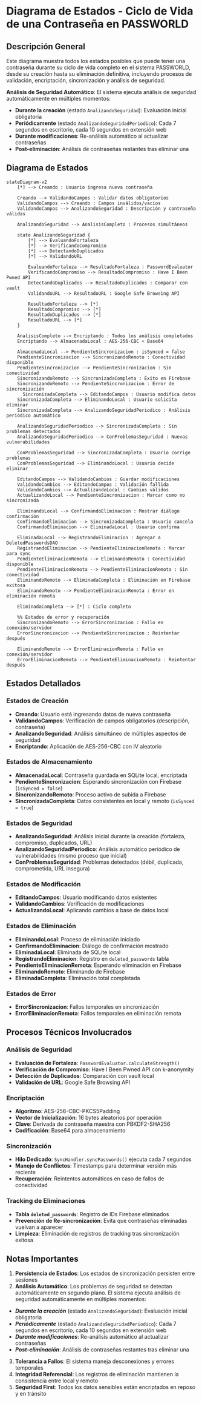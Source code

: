 # Diagrama de Estados - Ciclo de Vida de una Contraseña en PASSWORLD

## Descripción General
Este diagrama muestra todos los estados posibles que puede tener una contraseña durante su ciclo de vida completo en el sistema PASSWORLD, desde su creación hasta su eliminación definitiva, incluyendo procesos de validación, encriptación, sincronización y análisis de seguridad.

**Análisis de Seguridad Automático**: El sistema ejecuta análisis de seguridad automáticamente en múltiples momentos:
- **Durante la creación** (estado `AnalizandoSeguridad`): Evaluación inicial obligatoria
- **Periódicamente** (estado `AnalizandoSeguridadPeriodico`): Cada 7 segundos en escritorio, cada 10 segundos en extensión web
- **Durante modificaciones**: Re-análisis automático al actualizar contraseñas
- **Post-eliminación**: Análisis de contraseñas restantes tras eliminar una

## Diagrama de Estados

```mermaid
stateDiagram-v2
    [*] --> Creando : Usuario ingresa nueva contraseña
    
    Creando --> ValidandoCampos : Validar datos obligatorios
    ValidandoCampos --> Creando : Campos inválidos/vacíos
    ValidandoCampos --> AnalizandoSeguridad : Descripción y contraseña válidas
    
    AnalizandoSeguridad --> AnalisisCompleto : Procesos simultáneos
    
    state AnalizandoSeguridad {
        [*] --> EvaluandoFortaleza
        [*] --> VerificandoCompromiso
        [*] --> DetectandoDuplicados
        [*] --> ValidandoURL
        
        EvaluandoFortaleza --> ResultadoFortaleza : PasswordEvaluator
        VerificandoCompromiso --> ResultadoCompromiso : Have I Been Pwned API
        DetectandoDuplicados --> ResultadoDuplicados : Comparar con vault
        ValidandoURL --> ResultadoURL : Google Safe Browsing API
        
        ResultadoFortaleza --> [*]
        ResultadoCompromiso --> [*]
        ResultadoDuplicados --> [*]
        ResultadoURL --> [*]
    }
    
    AnalisisCompleto --> Encriptando : Todos los análisis completados
    Encriptando --> AlmacenadaLocal : AES-256-CBC + Base64
    
    AlmacenadaLocal --> PendienteSincronizacion : isSynced = false
    PendienteSincronizacion --> SincronizandoRemoto : Conectividad disponible
    PendienteSincronizacion --> PendienteSincronizacion : Sin conectividad
    SincronizandoRemoto --> SincronizadaCompleta : Éxito en Firebase
    SincronizandoRemoto --> PendienteSincronizacion : Error de sincronización
      SincronizadaCompleta --> EditandoCampos : Usuario modifica datos
    SincronizadaCompleta --> EliminandoLocal : Usuario solicita eliminar
    SincronizadaCompleta --> AnalizandoSeguridadPeriodico : Análisis periódico automático
    
    AnalizandoSeguridadPeriodico --> SincronizadaCompleta : Sin problemas detectados
    AnalizandoSeguridadPeriodico --> ConProblemasSeguridad : Nuevas vulnerabilidades
    
    ConProblemasSeguridad --> SincronizadaCompleta : Usuario corrige problemas
    ConProblemasSeguridad --> EliminandoLocal : Usuario decide eliminar
    
    EditandoCampos --> ValidandoCambios : Guardar modificaciones
    ValidandoCambios --> EditandoCampos : Validación fallida
    ValidandoCambios --> ActualizandoLocal : Cambios válidos
    ActualizandoLocal --> PendienteSincronizacion : Marcar como no sincronizada
    
    EliminandoLocal --> ConfirmandoEliminacion : Mostrar diálogo confirmación
    ConfirmandoEliminacion --> SincronizadaCompleta : Usuario cancela
    ConfirmandoEliminacion --> EliminadaLocal : Usuario confirma
    
    EliminadaLocal --> RegistrandoEliminacion : Agregar a DeletedPasswordsDAO
    RegistrandoEliminacion --> PendienteEliminacionRemota : Marcar para sync
    PendienteEliminacionRemota --> EliminandoRemoto : Conectividad disponible
    PendienteEliminacionRemota --> PendienteEliminacionRemota : Sin conectividad
    EliminandoRemoto --> EliminadaCompleta : Eliminación en Firebase exitosa
    EliminandoRemoto --> PendienteEliminacionRemota : Error en eliminación remota
    
    EliminadaCompleta --> [*] : Ciclo completo
    
    %% Estados de error y recuperación
    SincronizandoRemoto --> ErrorSincronizacion : Fallo en conexión/servidor
    ErrorSincronizacion --> PendienteSincronizacion : Reintentar después
    
    EliminandoRemoto --> ErrorEliminacionRemota : Fallo en conexión/servidor
    ErrorEliminacionRemota --> PendienteEliminacionRemota : Reintentar después
```

## Estados Detallados

### **Estados de Creación**
- **Creando**: Usuario está ingresando datos de nueva contraseña
- **ValidandoCampos**: Verificación de campos obligatorios (descripción, contraseña)
- **AnalizandoSeguridad**: Análisis simultáneo de múltiples aspectos de seguridad
- **Encriptando**: Aplicación de AES-256-CBC con IV aleatorio

### **Estados de Almacenamiento**
- **AlmacenadaLocal**: Contraseña guardada en SQLite local, encriptada
- **PendienteSincronizacion**: Esperando sincronización con Firebase (`isSynced = false`)
- **SincronizandoRemoto**: Proceso activo de subida a Firebase
- **SincronizadaCompleta**: Datos consistentes en local y remoto (`isSynced = true`)

### **Estados de Seguridad**
- **AnalizandoSeguridad**: Análisis inicial durante la creación (fortaleza, compromiso, duplicados, URL)
- **AnalizandoSeguridadPeriodico**: Análisis automático periódico de vulnerabilidades (mismo proceso que inicial)
- **ConProblemasSeguridad**: Problemas detectados (débil, duplicada, comprometida, URL insegura)

### **Estados de Modificación**
- **EditandoCampos**: Usuario modificando datos existentes
- **ValidandoCambios**: Verificación de modificaciones
- **ActualizandoLocal**: Aplicando cambios a base de datos local

### **Estados de Eliminación**
- **EliminandoLocal**: Proceso de eliminación iniciado
- **ConfirmandoEliminacion**: Diálogo de confirmación mostrado
- **EliminadaLocal**: Eliminada de SQLite local
- **RegistrandoEliminacion**: Registro en `deleted_passwords` tabla
- **PendienteEliminacionRemota**: Esperando eliminación en Firebase
- **EliminandoRemoto**: Eliminando de Firebase
- **EliminadaCompleta**: Eliminación total completada

### **Estados de Error**
- **ErrorSincronizacion**: Fallos temporales en sincronización
- **ErrorEliminacionRemota**: Fallos temporales en eliminación remota

## Procesos Técnicos Involucrados

### **Análisis de Seguridad**
- **Evaluación de Fortaleza**: `PasswordEvaluator.calculateStrength()`
- **Verificación de Compromiso**: Have I Been Pwned API con k-anonymity
- **Detección de Duplicados**: Comparación con vault local
- **Validación de URL**: Google Safe Browsing API

### **Encriptación**
- **Algoritmo**: AES-256-CBC-PKCS5Padding
- **Vector de Inicialización**: 16 bytes aleatorios por operación
- **Clave**: Derivada de contraseña maestra con PBKDF2-SHA256
- **Codificación**: Base64 para almacenamiento

### **Sincronización**
- **Hilo Dedicado**: `SyncHandler.syncPasswords()` ejecuta cada 7 segundos
- **Manejo de Conflictos**: Timestamps para determinar versión más reciente
- **Recuperación**: Reintentos automáticos en caso de fallos de conectividad

### **Tracking de Eliminaciones**
- **Tabla `deleted_passwords`**: Registro de IDs Firebase eliminados
- **Prevención de Re-sincronización**: Evita que contraseñas eliminadas vuelvan a aparecer
- **Limpieza**: Eliminación de registros de tracking tras sincronización exitosa

## Notas Importantes

1. **Persistencia de Estados**: Los estados de sincronización persisten entre sesiones
2. **Análisis Automático**: Los problemas de seguridad se detectan automáticamente en segundo plano. El sistema ejecuta análisis de seguridad automáticamente en múltiples momentos:
- ***Durante la creación*** (estado `AnalizandoSeguridad`): Evaluación inicial obligatoria
- ***Periódicamente*** (estado `AnalizandoSeguridadPeriodico`): Cada 7 segundos en escritorio, cada 10 segundos en extensión web
- ***Durante modificaciones***: Re-análisis automático al actualizar contraseñas
- ***Post-eliminación***: Análisis de contraseñas restantes tras eliminar una
3. **Tolerancia a Fallos**: El sistema maneja desconexiones y errores temporales
4. **Integridad Referencial**: Los registros de eliminación mantienen la consistencia entre local y remoto
5. **Seguridad First**: Todos los datos sensibles están encriptados en reposo y en tránsito

